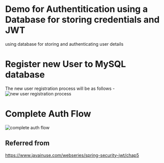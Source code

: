 # Demo for Authentitication using a Database for storing credentials and JWT
using database for storing and authenticating user details

# Register new User to MySQL database
The new user registration process will be as follows -
![new user registration process](https://www.javainuse.com/series-5-1-min.JPG)


# Complete Auth Flow
![complete auth flow](https://www.javainuse.com/series-5-4-min.JPG)

## Referred from
https://www.javainuse.com/webseries/spring-security-jwt/chap5
